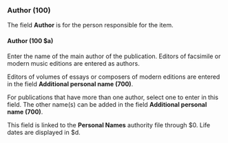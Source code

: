 ### Author (100)

The field **Author** is for the person responsible for the item.  

#### Author (100 $a)

Enter the name of the main author of the publication. Editors of facsimile or modern music editions are entered as authors.  

Editors of volumes of essays or composers of modern editions are entered in the field **Additional personal name (700)**.  

For publications that have more than one author, select one to enter in this field. The other name(s) can be added in the field **Additional personal name (700)**.  

This field is linked to the **Personal Names** authority file through $0. Life dates are displayed in $d. 
